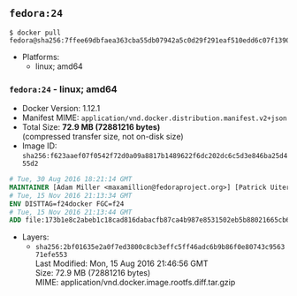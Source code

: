 ## `fedora:24`

```console
$ docker pull fedora@sha256:7ffee69dbfaea363cba55db07942a5c0d29f291eaf510edd6c07f139001f4174
```

-	Platforms:
	-	linux; amd64

### `fedora:24` - linux; amd64

-	Docker Version: 1.12.1
-	Manifest MIME: `application/vnd.docker.distribution.manifest.v2+json`
-	Total Size: **72.9 MB (72881216 bytes)**  
	(compressed transfer size, not on-disk size)
-	Image ID: `sha256:f623aaef07f0542f72d0a09a8817b1489622f6dc202dc6c5d3e846ba25d455d2`

```dockerfile
# Tue, 30 Aug 2016 18:21:14 GMT
MAINTAINER [Adam Miller <maxamillion@fedoraproject.org>] [Patrick Uiterwijk <patrick@puiterwijk.org>]
# Tue, 15 Nov 2016 21:13:34 GMT
ENV DISTTAG=f24docker FGC=f24
# Tue, 15 Nov 2016 21:13:44 GMT
ADD file:173b1e8c2abeb1c18cad816dabacfb87ca4b987e8531502eb5b88021665cb614 in / 
```

-	Layers:
	-	`sha256:2bf01635e2a0f7ed3800c8cb3effc5ff46adc6b9b86f0e80743c956371efe553`  
		Last Modified: Mon, 15 Aug 2016 21:46:56 GMT  
		Size: 72.9 MB (72881216 bytes)  
		MIME: application/vnd.docker.image.rootfs.diff.tar.gzip
